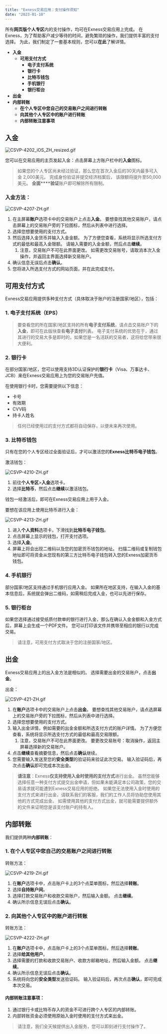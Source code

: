 ```yaml
---
title: "Exness交易应用：支付操作须知"
date: "2023-01-10"
---
```


所有**网页版个人专区**内的支付操作，均可在Exness交易应用上完成。 在Exness，为了帮助客户减少等待的时间，避免繁琐的操作，我们提供丰富的支付选择。 为此，我们制定了一套基本规则，您可以**在此**了解详情。

- **入金**
    - **可用支付方式**
        - **电子支付系统**
        - **银行卡**
        - **比特币钱包**
        - **手机银行**
        - **银行柜台**
- **出金**
- **内部转账**
    - **在个人专区中您自己的交易账户之间进行转账**
    - **向其他个人专区中的账户进行转账**
    - **内部转账注意事项**

## 入金

![CSVP-4202_iOS_ZH_resized.gif](https://get.exness.help/hc/article_attachments/6275967595420)

您可以在交易应用的主页发起入金：点击屏幕上方账户栏中的**入金**图标。 

> 如果您的个人专区尚未经过验证，那么您在首次入金后的30天内最多可入金 2,000美元。 完成身份验证并提交经济档案后， 该限额将提升至50,000美元。 **全面****验证**账户即可解除所有限制。

### 入金方法：

![CSVP-4207-ZH.gif](https://get.exness.help/hc/article_attachments/6276056657308)

1. 在主屏幕**账户**选项卡中的交易账户上点击**入金**。 要想查找其他交易账户，请点击屏幕上的交易账户旁的下拉图标，然后从列表中进行选择。
2. 选择您想要使用的支付方式。
3. 然后选择入金货币并输入入金金额。 为了方便您查看，系统将显示所选支付方式的最低和最高入金限额。 请输入需要的入金金额，然后点击**继续**。
    1. 注意，交易账户不可在此界面更改。 如需更改交易账号，请取消本次入金操作，并返回主界面选择新交易账户。
4. 确认信息无误后点击**确认**。
5. 您将进入所选支付方式的网站页面，并在此完成支付。

## 可用支付方式

Exness交易应用提供多种支付方式（具体取决于账户的注册国家/地区），包括：

### 1. 电子支付系统（EPS）

> 要查看您的所在国家/地区支持的所有**电子支付系统**，请点击交易账户下的**入金**，即可在此版块查看**电子支付**列表。 电子支付系统的优势在于，通过其进行的交易大多是即时的，如果您是一名活跃的交易者，这将给您带来很大便利。

### 2. 银行卡

在部分国家/地区，您可以使用支持3D认证保护的**银行卡**（Visa、万事达卡、JCB）来在Exness交易应用上为您的交易账户充值。

在使用银行卡时，您需要提供以下信息：

- 卡号
- 有效期
- CVV码
- 持卡人姓名

> 任何已经使用过的支付方式都将自动保存，以便未来再次使用。

### 3. 比特币钱包

只有在您的个人专区经过全面验证后，才可以激活您的**Exness比特币电子钱包**。

激活钱包：

![CSVP-4210-ZH.gif](https://get.exness.help/hc/article_attachments/6276034774172)

1. 前往**个人专区**>**入金**选项卡。
2. 选择**比特币**，然后点击**继续**以激活钱包。

钱包一经激活后，即可在Exness交易应用上用于入金。

要想在该应用上使用比特币进行入金：

![CSVP-4213-ZH.gif](https://get.exness.help/hc/article_attachments/6276051000988)

1. 进入**个人资料**选项卡，下滑找到**比特币电子钱包**。
2. 点击屏幕上显示的钱包，打开支付选项。
3. 选择**入金**。
4. 屏幕上将会出现二维码以及您的加密货币钱包的地址。 扫描二维码或复制钱包地址即可将资金从您现有的第三方比特币电子钱包转入您的Exness加密货币钱包。

### 4. 手机银行

部分国家/地区支持通过手机银行应用入金。 如果所在地区支持，在输入入金的基本信息后，系统就会弹出二维码，如需稍后完成入金，也可以先进行保存。

### 5. 银行柜台

如果您选择通过接受纸质付款单的银行进行入金，那么在确认入金金额和入金方式后，屏幕上会生成一个PDF文件。 您可以打印该文件并携带至相应的银行以完成交易。

> 请注意，可用支付方式取决于您的注册国家/地区。

## 出金

Exness交易应用上的出入金方法是相似的。 选择需要出金的交易账户，点击**出金**。

出金：

![CSVP-421-ZH.gif](https://get.exness.help/hc/article_attachments/6276119552924)

1. 在**账户**选项卡中的交易账户上点击**出金**。 要想查找其他交易账户，请点选屏幕上的交易账户旁的下拉图标，然后从列表中进行选择。
2. 选择您想要使用的支付方式。
3. 输入出金详情，例如需要的出金金额和所选支付方式的账户详情。 为了方便您查看，系统将显示所选支付方式的最低和最高交易限额。
    1. 注意，交易账户不可在此界面更改。 要更改交易账号：取消操作，返回主屏幕选择新的交易账户。
4. 点击**继续**查看摘要信息，然后点击**确认**继续。
5. 您需要输入发送至您的**安全类型**的验证码来验证此次交易。 输入验证码后，再次点击**确认**即可完成本次出金。

> **请注意**：Exness**仅支持使用入金时使用的支付方式**进行出金。 虽然您能够选择任意一种支付方式提交出金申请，但如果未能满足本公司政策，您的交易请求就可能遭到Exness交易应用的拒绝。 如果您无法使用入金时使用的支付方式来进行出金，请联系我们的客服，我们的工作人员将协助您使用其他的方式完成出金。 如需使用其他的支付方式出金，就可能需要提供额外的文件来证明您是该支付账户的持有人。

## 内部转账

我们提供两种**内部转账**：

### 1. 在个人专区中您自己的交易账户之间进行转账

转账方法：

![CSVP-4219-ZH.gif](https://get.exness.help/hc/article_attachments/6276156973724)

1. 在**账户**选项卡中，点击账户卡上的3个点菜单图标，然后选择**转账**。
2. 选择**自持账户间**。
3. 选择打款交易账户和收款交易账户，然后输入金额。 点击**继续**。
4. 确认所示信息无误后点击**确认**。

### 2. 向其他个人专区中的账户进行转账

转账方法：

![CSVP-4222-ZH.gif](https://get.exness.help/hc/article_attachments/6276210349084)

1. 在**账户**选项卡中，点击账户卡上的3个点菜单图标，然后选择**转账**。
2. 选择**给其他用户**。
3. 选择需要的打款和收款交易账户、收款方邮箱地址，然后输入金额。 点击**继续**。
4. 确认所示信息无误后点击**确认**。
5. 系统将向您的**安全类型**发送验证码。 输入验证码后，再次点击**确认**，即可完成本次交易。

#### **内部转账注意事项：**

1. 通过银行卡或比特币存入的资金不可进行跨个人专区的内部转账。
2. 内部转账资金必须使用原始入金时使用的支付方式来出金。

> 请注意，我们全天候提供出入金服务，您可以即刻进行支付操作了。
